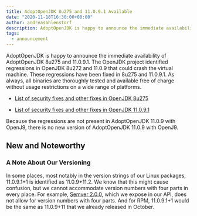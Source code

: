 ```yaml
---
title: AdoptOpenJDK 8u275 and 11.0.9.1 Available
date: "2020-11-18T16:30:00+00:00"
author: andreasahlenstorf
description: AdoptOpenJDK is happy to announce the immediate availability of AdoptOpenJDK 8u275 and 11.0.9.1. As always, all binaries are thoroughly tested and available free of charge without usage restrictions on a wide range of platforms.
tags:
  - announcement
---
```


AdoptOpenJDK is happy to announce the immediate availability of AdoptOpenJDK 8u275 and 11.0.9.1. The OpenJDK project identified regressions in OpenJDK 8u272 and 11.0.9 that could crash the virtual machine. These regressions have been fixed in 8u275 and 11.0.9.1. As always, all binaries are thoroughly tested and available free of charge without usage restrictions on a wide range of platforms.

* [List of security fixes and other fixes in OpenJDK 8u275](https://bugs.openjdk.java.net/browse/JDK-8255963?jql=project%20%3D%20JDK%20AND%20fixVersion%20%3D%20openjdk8u275%20ORDER%20BY%20created%20DESC)

* [List of security fixes and other fixes in OpenJDK 11.0.9.1](https://bugs.openjdk.java.net/browse/JDK-8255887?jql=project%20%3D%20JDK%20AND%20fixVersion%20%3D%2011.0.9.1%20ORDER%20BY%20created%20DESC)

Because the regressions are not present in AdoptOpenJDK 11.0.9 with OpenJ9, there is no new version of AdoptOpenJDK 11.0.9 with OpenJ9.

## New and Noteworthy

### A Note About Our Versioning

In some places, most notably in the version strings of our Linux packages, 11.0.9.1+1 is identified as 11.0.9+11.2. We know that this might cause confusion, but we cannot accommodate version numbers with four parts in every place. For example, [Semver 2.0.0](https://semver.org/spec/v2.0.0.html), which we expose in our API, does not allow for version numbers with four parts. And for RPM, 11.0.9.1+1 would be the same as 11.0.9+11 that we already released in October.
